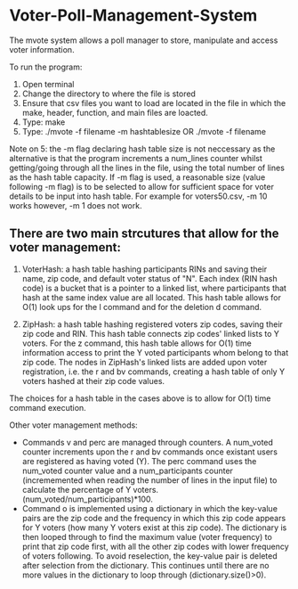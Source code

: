# Voter-Poll-Management-System
The mvote system allows a poll manager to store, manipulate and access voter information.

To run the program:
1. Open terminal   
2. Change the directory to where the file is stored    
3. Ensure that csv files you want to load are located in the file in which the make, header, function, and main files are loacted.   
4. Type: make   
5. Type: ./mvote -f filename -m hashtablesize OR ./mvote -f filename           

Note on 5: the -m flag declaring hash table size is not neccessary as the alternative is that the program increments a num_lines counter whilst getting/going through all the lines in the file, using the total number of lines as the hash table capacity. If -m flag is used, a reasonable size (value following -m flag) is to be selected to allow for sufficient space for voter details to be input into hash table. For example for voters50.csv, -m 10 works however, -m 1 does not work.    

There are two main strcutures that allow for the voter management:
------------------------------------------------------------------
1. VoterHash: a hash table hashing participants RINs and saving their name, zip code, and default voter status of "N". Each index (RIN hash code) is a bucket that is a pointer to a linked list, where participants that hash at the same index value are all located. This hash table allows for O(1) look ups for the l command and for the deletion d command.   

2. ZipHash: a hash table hashing registered voters zip codes, saving their zip code and RIN. This hash table connects zip codes' linked lists to Y voters. For the z <zipcode> command, this hash table allows for O(1) time information access to print the Y voted participants whom belong to that zip code. The nodes in ZipHash's linked lists are added upon voter registration, i.e. the r and bv commands, creating a hash table of only Y voters hashed at their zip code values.   

The choices for a hash table in the cases above is to allow for O(1) time command execution.   

Other voter management methods:   
- Commands v and perc are managed through counters. A num_voted counter increments upon the r and bv commands once existant users are registered as having voted (Y). The perc command uses the num_voted counter value and a num_participants counter (incrememented when reading the number of lines in the input file) to calculate the percentage of Y voters. (num_voted/num_participants)*100.   
- Command o is implemented using a dictionary in which the key-value pairs are the zip code and the frequency in which this zip code appears for Y voters (how many Y voters exist at this zip code). The dictionary is then looped through to find the maximum value (voter frequency) to print that zip code first, with all the other zip codes with lower frequency of voters following. To avoid reselection, the key-value pair is deleted after selection from the dictionary. This continues until there are no more values in the dictionary to loop through (dictionary.size()>0).    

